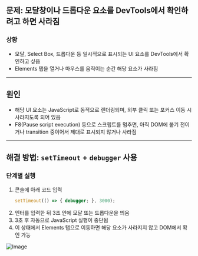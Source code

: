 ## 문제: 모달창이나 드롭다운 요소를 DevTools에서 확인하려고 하면 사라짐

### 상황
- 모달, Select Box, 드롭다운 등 일시적으로 표시되는 UI 요소를 DevTools에서 확인하고 싶음
- Elements 탭을 열거나 마우스를 움직이는 순간 해당 요소가 사라짐

---

## 원인
- 해당 UI 요소는 JavaScript로 동적으로 렌더링되며, 외부 클릭 또는 포커스 이동 시 사라지도록 되어 있음
- F8(Pause script execution) 등으로 스크립트를 멈추면, 아직 DOM에 붙기 전이거나 transition 중이어서 제대로 표시되지 않거나 사라짐

---

## 해결 방법: `setTimeout` + `debugger` 사용

### 단계별 실행

1. 콘솔에 아래 코드 입력
   ```js
   setTimeout(() => { debugger; }, 3000);
   ```
2. 엔터를 입력한 뒤 3초 안에 모달 또는 드롭다운을 띄움
3. 3초 후 자동으로 JavaScript 실행이 중단됨
4. 이 상태에서 Elements 탭으로 이동하면 해당 요소가 사라지지 않고 DOM에서 확인 가능

![Image](https://github.com/user-attachments/assets/b1a2aaa6-f13c-4bc3-a5c2-7bb74908a0ab)